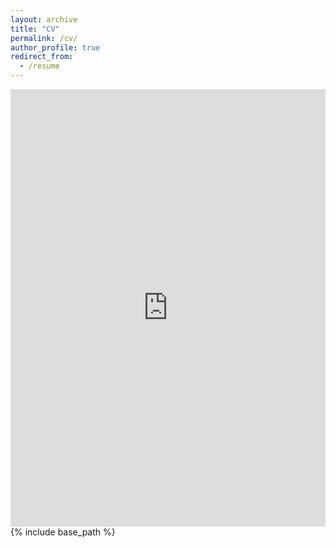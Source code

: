 ```yaml
---
layout: archive
title: "CV"
permalink: /cv/
author_profile: true
redirect_from:
  - /resume
---
```

<embed src="https://dionobread.github.io/gangzhang.github.io/files/CV_Gang_Zhang.pdf" width="100%" height="700" type='application/pdf'> 
{% include base_path %}


